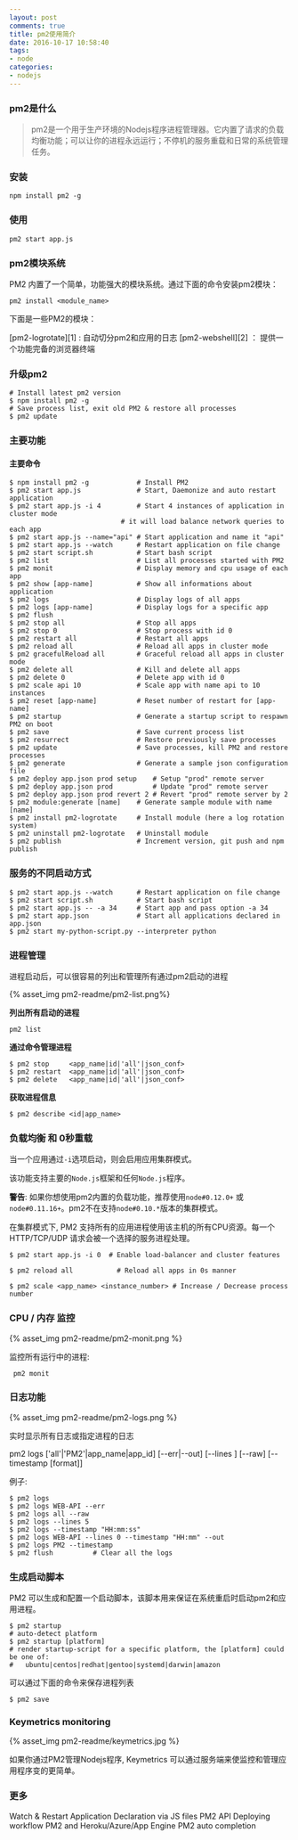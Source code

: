 ```yaml
---
layout: post
comments: true
title: pm2使用简介
date: 2016-10-17 10:58:40
tags:
- node
categories:
- nodejs
---
```


### pm2是什么

> pm2是一个用于生产环境的Nodejs程序进程管理器。它内置了请求的负载均衡功能；可以让你的进程永远运行；不停机的服务重载和日常的系统管理任务。

### 安装

    npm install pm2 -g

### 使用

    pm2 start app.js 

<!-- more -->

### pm2模块系统
PM2 内置了一个简单，功能强大的模块系统。通过下面的命令安装pm2模块：

    pm2 install <module_name>

下面是一些PM2的模块：    

[pm2-logrotate][1] : 自动切分pm2和应用的日志
[pm2-webshell][2] ： 提供一个功能完备的浏览器终端

### 升级pm2

    # Install latest pm2 version
    $ npm install pm2 -g
    # Save process list, exit old PM2 & restore all processes
    $ pm2 update

### 主要功能

#### 主要命令

    $ npm install pm2 -g            # Install PM2
    $ pm2 start app.js              # Start, Daemonize and auto restart application
    $ pm2 start app.js -i 4         # Start 4 instances of application in cluster mode
                                # it will load balance network queries to each app
    $ pm2 start app.js --name="api" # Start application and name it "api"
    $ pm2 start app.js --watch      # Restart application on file change
    $ pm2 start script.sh           # Start bash script
    $ pm2 list                      # List all processes started with PM2
    $ pm2 monit                     # Display memory and cpu usage of each app
    $ pm2 show [app-name]           # Show all informations about application
    $ pm2 logs                      # Display logs of all apps
    $ pm2 logs [app-name]           # Display logs for a specific app
    $ pm2 flush
    $ pm2 stop all                  # Stop all apps
    $ pm2 stop 0                    # Stop process with id 0
    $ pm2 restart all               # Restart all apps
    $ pm2 reload all                # Reload all apps in cluster mode
    $ pm2 gracefulReload all        # Graceful reload all apps in cluster mode
    $ pm2 delete all                # Kill and delete all apps
    $ pm2 delete 0                  # Delete app with id 0
    $ pm2 scale api 10              # Scale app with name api to 10 instances
    $ pm2 reset [app-name]          # Reset number of restart for [app-name]
    $ pm2 startup                   # Generate a startup script to respawn PM2 on boot
    $ pm2 save                      # Save current process list
    $ pm2 resurrect                 # Restore previously save processes
    $ pm2 update                    # Save processes, kill PM2 and restore processes
    $ pm2 generate                  # Generate a sample json configuration file
    $ pm2 deploy app.json prod setup    # Setup "prod" remote server
    $ pm2 deploy app.json prod          # Update "prod" remote server
    $ pm2 deploy app.json prod revert 2 # Revert "prod" remote server by 2
    $ pm2 module:generate [name]    # Generate sample module with name [name]
    $ pm2 install pm2-logrotate     # Install module (here a log rotation system)
    $ pm2 uninstall pm2-logrotate   # Uninstall module
    $ pm2 publish                   # Increment version, git push and npm publish

### 服务的不同启动方式

    $ pm2 start app.js --watch      # Restart application on file change
    $ pm2 start script.sh           # Start bash script
    $ pm2 start app.js -- -a 34     # Start app and pass option -a 34
    $ pm2 start app.json            # Start all applications declared in app.json
    $ pm2 start my-python-script.py --interpreter python

### 进程管理

进程启动后，可以很容易的列出和管理所有通过pm2启动的进程

{% asset_img pm2-readme/pm2-list.png%}

**列出所有启动的进程**

    pm2 list

**通过命令管理进程**    
    
    $ pm2 stop     <app_name|id|'all'|json_conf>
    $ pm2 restart  <app_name|id|'all'|json_conf>
    $ pm2 delete   <app_name|id|'all'|json_conf>

**获取进程信息**

    $ pm2 describe <id|app_name>

### 负载均衡 和 0秒重载

当一个应用通过`-i`选项启动，则会启用应用集群模式。

该功能支持主要的`Node.js`框架和任何`Node.js`程序。
    
**警告**: 如果你想使用pm2内置的负载功能，推荐使用`node#0.12.0+` 或 `node#0.11.16+`。pm2不在支持`node#0.10.*`版本的集群模式。

在集群模式下, PM2 支持所有的应用进程使用该主机的所有CPU资源。每一个 HTTP/TCP/UDP 请求会被一个选择的服务进程处理。

    $ pm2 start app.js -i 0  # Enable load-balancer and cluster features

    $ pm2 reload all           # Reload all apps in 0s manner

    $ pm2 scale <app_name> <instance_number> # Increase / Decrease process number

### CPU / 内存 监控

{% asset_img pm2-readme/pm2-monit.png %}

监控所有运行中的进程:

     pm2 monit

### 日志功能

{% asset_img pm2-readme/pm2-logs.png %}

实时显示所有日志或指定进程的日志

pm2 logs ['all'|'PM2'|app_name|app_id] [--err|--out] [--lines <n>] [--raw] [--timestamp [format]]

例子:

    $ pm2 logs
    $ pm2 logs WEB-API --err
    $ pm2 logs all --raw
    $ pm2 logs --lines 5
    $ pm2 logs --timestamp "HH:mm:ss"
    $ pm2 logs WEB-API --lines 0 --timestamp "HH:mm" --out
    $ pm2 logs PM2 --timestamp
    $ pm2 flush          # Clear all the logs

### 生成启动脚本
PM2 可以生成和配置一个启动脚本，该脚本用来保证在系统重启时启动pm2和应用进程。

    $ pm2 startup
    # auto-detect platform
    $ pm2 startup [platform]
    # render startup-script for a specific platform, the [platform] could be one of:
    #   ubuntu|centos|redhat|gentoo|systemd|darwin|amazon

可以通过下面的命令来保存进程列表

    $ pm2 save

### Keymetrics monitoring

{% asset_img pm2-readme/keymetrics.jpg %}

如果你通过PM2管理Nodejs程序, Keymetrics 可以通过服务端来使监控和管理应用程序变的更简单。 

### 更多

Watch & Restart
Application Declaration via JS files
PM2 API
Deploying workflow
PM2 and Heroku/Azure/App Engine
PM2 auto completion



                    